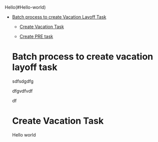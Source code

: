Hello(#Hello-world)   

- [Batch process to create Vacation Layoff Task](#batch-process-to-create-vacation-layoff-task)

  - [Create Vacation Task](#create-vacation-task)

  - [Create PRE task](#create-pre-task)

  # Batch process to create vacation layoff task

  sdfsdgdfg

  dfgvdfvdf

  df

  # Create Vacation Task
   Hello world
